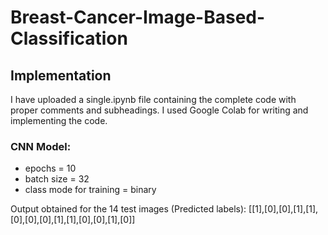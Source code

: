 # Breast-Cancer-Image-Based-Classification

## Implementation
I have uploaded a single.ipynb file containing the complete code with proper comments and subheadings. I used Google Colab for writing and implementing the code.

### CNN Model:
* epochs = 10
* batch size = 32
* class mode for training = binary

Output obtained for the 14 test images (Predicted labels): [[1],[0],[0],[1],[1],[0],[0],[0],[1],[1],[0],[0],[1],[0]]
